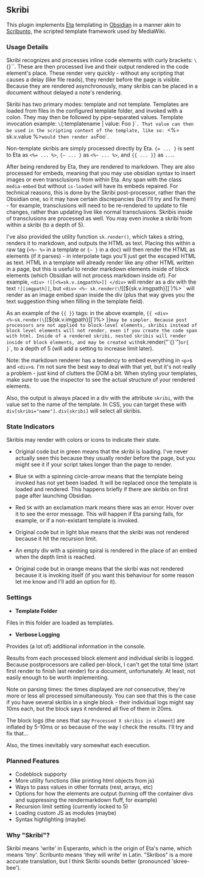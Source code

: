 ## Skribi

This plugin implements [Eta](https://eta.js.org/) templating in [Obsidian](https://obsidian.md/) in a manner akin to [Scribunto](https://www.mediawiki.org/wiki/Extension:Scribunto), the scripted template framework used by MediaWiki.


### Usage Details

Skribi recognizes and processes inline code elements with curly brackets: `\`{}\``. These are then processed live and their output rendered in the code element's place. These render very quickly - without any scripting that causes a delay (like file reads), they render before the page is visible. Because they are rendered asynchronously, many skribis can be placed in a document without delayed a note's rendering.

Skribi has two primary modes: template and not template. Templates are loaded from files in the configured template folder, and invoked with a colon. They may then be followed by pipe-separated values. Template invocation example: `\`{:templatename | value: Foo }\``. That value can then be used in the scripting context of the template, like so: `<%= sk.v.value %>` would then render as `Foo`. 

Non-template skribis are simply processed directly by Eta. `{= ... }` is sent to Eta as `<%= ... %>`, `{~ ... }` as `<%~ ... %>`, and `{{ ... }}` as `...`.

After being rendered by Eta, they are rendered to markdown. They are also processed for embeds, meaning that you may use obsidian syntax to insert images or even transclusions from within Eta. Any span with the class `media-embed` but without `is-loaded` will have its embeds repaired. For technical reasons, this is done by the Skribi post-processor, rather than the Obsidian one, so it may have certain discrepancies (but I'll try and fix them) - for example, transclusions will need to be re-rendered to update to file changes, rather than updating live like normal transclusions. Skribis inside of transclusions are processed as well. You may even invoke a skribi from within a skribi (to a depth of 5).

I've also provided the utility function `sk.render()`, which takes a string, renders it to markdown, and outputs the HTML as text. Placing this within a raw tag (`<%~ %>` in a template or `{~ }` in a doc) will then render the HTML as elements (if it parses) - in interpolate tags you'll just get the escaped HTML as text. HTML in a template will already render like any other HTML written in a page, but this is useful to render markdown elements inside of block elements (which Obsidian will not process markdown inside of). For example, `<div> ![[<%=sk.v.imgpath%>]] </div>`  will render as a div with the text `![[imgpath]]`, but `<div> <%~ sk.render(\`![[${sk.v.imgpath}]]\`)%> </div>` will render as an image embed span inside the div (plus that way gives you the text suggestion thing when filling in the template field). 

As an example of the `{{ }}` tags: in the above example, `{{ <div><%~sk.render(\`[[${sk.v.imgpath}]]\`)%></div> }}` may be simpler. Because post processors are not applied to block-level elements, skribis instead of block level elements will not render, even if you create the code span with html. Inside of a rendered skribi, nested skribis will render inside of block elements, and may be created with `sk.render("\`{}\`")` or `<code>{ }</code>`, to a depth of 5 (will add a setting to increase limit later).

Note: the markdown renderer has a tendency to embed everything in `<p>`s and `<div>`s. I'm not sure the best way to deal with that yet, but it's not really a problem - just kind of clutters the DOM a bit. When styling your templates, make sure to use the inspector to see the actual structure of your rendered elements.

Also, the output is always placed in a div with the attribute `skribi`, with the value set to the name of the template. In CSS, you can target these with `div[skribi="name"]`. `div[skribi]` will select all skribis. 

### State Indicators

Skribis may render with colors or icons to indicate their state.

- Original code but in green means that the skribi is loading. I've never actually seen this because they usually render before the page, but you might see it if your script takes longer than the page to render.

- Blue `SK` with a spinning circle-arrow means that the template being invoked has not yet been loaded. It will be replaced once the template is loaded and rendered. This happens briefly if there are skribis on first page after launching Obsidian.

- Red `SK` with an exclamation mark means there was an error. Hover over it to see the error message. This will happen if Eta parsing fails, for example, or if a non-existant template is invoked.

- Original code but in light blue means that the skribi was not rendered because it hit the recursion limit. 
- An empty div with a spinning spiral is rendered in the place of an embed when the depth limit is reached. 
- Original code but in orange means that the skribi was not rendered because it is invoking itself (if you want this behaviour for some reason let me know and I'll add an option for it).

### Settings

- **Template Folder**

Files in this folder are loaded as templates.

- **Verbose Logging**

Provides (a lot of) additional information in the console.

Results from each processed block element and individual skribi is logged. Because postprocessors are called per-block, I can't get the total time (start first render to finish last render) for a document, unfortunately. At least, not easily enough to be worth implementing.

Note on parsing times: the times displayed are *not* consecutive, they're more or less all processed simultaneously. You can see that this is the case if you have several skribis in a single block - their individual logs might say 10ms each, but the block says it rendered all five of them in 20ms.

The block logs (the ones that say `Processed X skribis in element`) are inflated by 5-10ms or so because of the way I check the results. I'll try and fix that...

Also, the times inevitably vary somewhat each execution.

### Planned Features

- Codeblock supporty
- More utility functions (like printing html objects from js)
- Ways to pass values in other formats (rest, arrays, etc)
- Options for how the elements are output (turning off the container divs and suppressing the rendermarkdown fluff, for example)
- Recursion limit setting (currently locked to 5)
- Loading custom JS as modules (maybe)
- Syntax highlighting (maybe)

### Why "Skribi"?

Skribi means 'write' in Esperanto, which is the origin of Eta's name, which means 'tiny'. Scribunto means 'they will write' in Latin. "Skribos" is a more accurate translation, but I think Skribi sounds better (pronounced 'skree-bee').